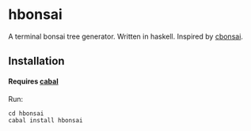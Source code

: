 # hbonsai

A terminal bonsai tree generator. Written in haskell. Inspired by [cbonsai](https://gitlab.com/jallbrit/cbonsai).

## Installation
#### Requires [cabal](https://www.haskell.org/cabal/)

Run:

```
cd hbonsai
cabal install hbonsai
```

